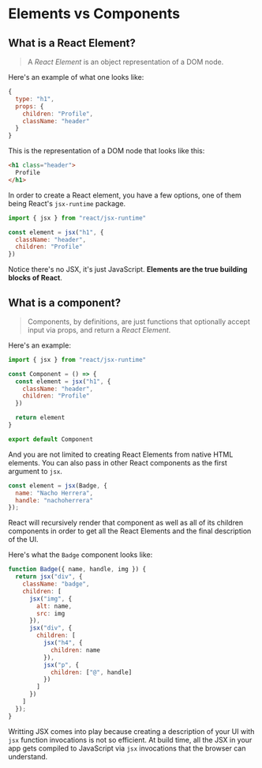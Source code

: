# Elements vs Components

## What is a React Element?

> A _React Element_ is an object representation of a DOM node.

Here's an example of what one looks like:

```js
{
  type: "h1",
  props: {
    children: "Profile",
    className: "header"
  }
}
```

This is the representation of a DOM node that looks like this:

```html
<h1 class="header">
  Profile
</h1>
```

In order to create a React element, you have a few options, one of them being React's `jsx-runtime` package.

```js
import { jsx } from "react/jsx-runtime"

const element = jsx("h1", {
  className: "header",
  children: "Profile"
})
```

Notice there's no JSX, it's just JavaScript. __Elements are the true building blocks of React__.

## What is a component?

> Components, by definitions, are just functions that optionally accept input via props, and return a _React Element_.

Here's an example:

```js
import { jsx } from "react/jsx-runtime"

const Component = () => {
  const element = jsx("h1", {
    className: "header",
    children: "Profile"
  })

  return element
}

export default Component
```

And you are not limited to creating React Elements from native HTML elements. You can also pass in other React components as the first argument to `jsx`.

```js
const element = jsx(Badge, {
  name: "Nacho Herrera",
  handle: "nachoherrera"
});
```

React will recursively render that component as well as all of its children components in order to get all the React Elements and the final description of the UI.

Here's what the `Badge` component looks like:

```js
function Badge({ name, handle, img }) {
  return jsx("div", {
    className: "badge",
    children: [
      jsx("img", {
        alt: name,
        src: img
      }),
      jsx("div", {
        children: [
          jsx("h4", {
            children: name
          }),
          jsx("p", {
            children: ["@", handle]
          })
        ]
      })
    ]
  });
}
```

Writting JSX comes into play because creating a description of your UI with `jsx` function invocations is not so efficient. At build time, all the JSX in your app gets compiled to JavaScript via `jsx` invocations that the browser can understand.
